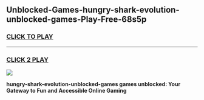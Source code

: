 
## Unblocked-Games-hungry-shark-evolution-unblocked-games-Play-Free-68s5p
<h3>
<a href="https://premium76.site?title=hungry-shark-evolution-unblocked-games&ref=18A">CLICK TO PLAY</a></h3>
<hr>

<h3>
<a href="https://premium76.site?title=hungry-shark-evolution-unblocked-games&ref=18A">CLICK 2 PLAY</a>
  
</h3>

<a href="https://premium76.site?title=hungry-shark-evolution-unblocked-games&ref=18A"><img src="https://clearcache.store/games.png"></a>


**hungry-shark-evolution-unblocked-games games unblocked: Your Gateway to Fun and Accessible Online Gaming**

